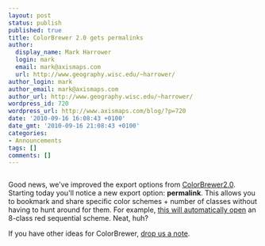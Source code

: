 ```yaml
---
layout: post
status: publish
published: true
title: ColorBrewer 2.0 gets permalinks
author:
  display_name: Mark Harrower
  login: mark
  email: mark@axismaps.com
  url: http://www.geography.wisc.edu/~harrower/
author_login: mark
author_email: mark@axismaps.com
author_url: http://www.geography.wisc.edu/~harrower/
wordpress_id: 720
wordpress_url: http://www.axismaps.com/blog/?p=720
date: '2010-09-16 16:08:43 +0100'
date_gmt: '2010-09-16 21:08:43 +0100'
categories:
- Announcements
tags: []
comments: []
---
```

<p style="text-align: center;">
<p><img class="aligncenter size-full wp-image-726" src="http://www.axismaps.com/blog/wp-content/uploads/2010/09/cb2_new.jpg" alt="" /></p>
<p>Good news, we've improved the export options from <a href="http://colorbrewer2.org" target="_blank">ColorBrewer2.0</a>. Starting today you'll notice a new export option: <strong>permalink</strong>. This allows you to bookmark and share specific color schemes + number of classes without having to hunt around for them. For example, <a href="http://colorbrewer2.org/index.php?type=sequential&amp;scheme=Reds&amp;n=8" target="_blank">this will automatically open</a> an 8-class red sequential scheme. Neat, huh?</p>
<p>If you have other ideas for ColorBrewer, <a href="mailto:info@axismaps.com">drop us a note</a>.</p>
